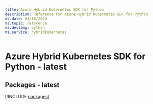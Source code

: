 ```yaml
---
title: Azure Hybrid Kubernetes SDK for Python
description: Reference for Azure Hybrid Kubernetes SDK for Python
ms.date: 04/18/2024
ms.topic: reference
ms.devlang: python
ms.service: hybridkubernetes
---
```

# Azure Hybrid Kubernetes SDK for Python - latest
## Packages - latest
[!INCLUDE [packages](hybrid-kubernetes-index.md)]